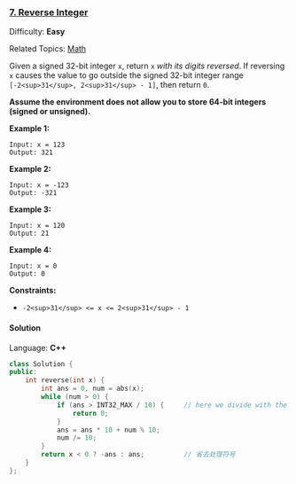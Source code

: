 ### [7\. Reverse Integer](https://leetcode.com/problems/reverse-integer/)

Difficulty: **Easy**

Related Topics: [Math](https://leetcode.com/tag/math/)


Given a signed 32-bit integer `x`, return `x` _with its digits reversed_. If reversing `x` causes the value to go outside the signed 32-bit integer range `[-2<sup>31</sup>, 2<sup>31</sup> - 1]`, then return `0`.

**Assume the environment does not allow you to store 64-bit integers (signed or unsigned).**

**Example 1:**

```
Input: x = 123
Output: 321
```

**Example 2:**

```
Input: x = -123
Output: -321
```

**Example 3:**

```
Input: x = 120
Output: 21
```

**Example 4:**

```
Input: x = 0
Output: 0
```

**Constraints:**

*   `-2<sup>31</sup> <= x <= 2<sup>31</sup> - 1`


#### Solution

Language: **C++**

```c++
class Solution {
public:
    int reverse(int x) {
        int ans = 0, num = abs(x);
        while (num > 0) {
            if (ans > INT32_MAX / 10) {     // here we divide with the 10 to avoid integer overflow in the next line.
                return 0;
            }
            ans = ans * 10 + num % 10;
            num /= 10;
        }
        return x < 0 ? -ans : ans;          // 省去处理符号
    }
};
```